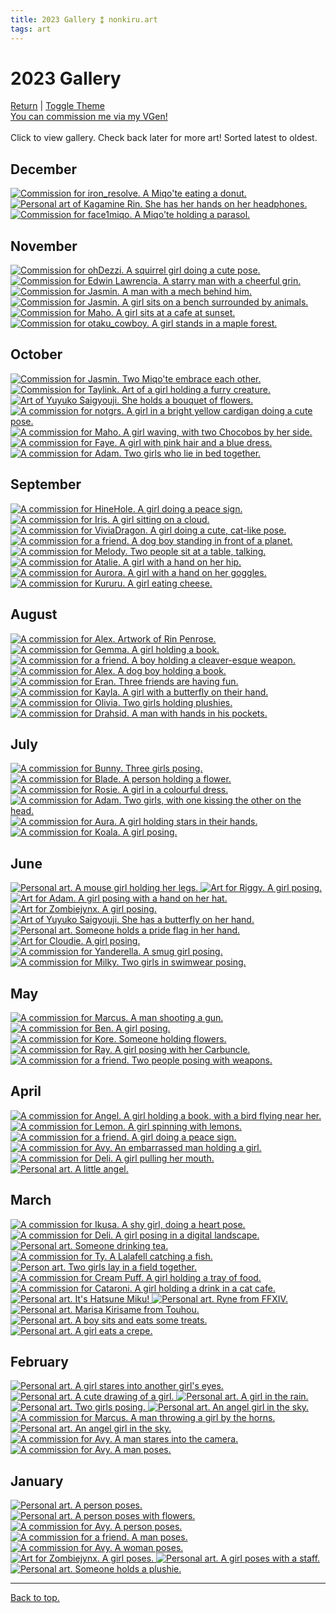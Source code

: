 ```yaml
---
title: 2023 Gallery ⁑ nonkiru.art
tags: art
---
```


<!-- bulk resize 300 height -->
<h1>2023 Gallery</h1>
<a href="/art/">Return</a> | <a href="#" id="theme-toggle" onclick="modeSwitcher()">Toggle Theme</a>
<br><a href="https://vgen.co/nonkiru">You can commission me via my VGen!</a>
<br>
<br>Click to view gallery. Check back later for more art! Sorted latest to oldest.
<div class="gallery">
<h2>December</h2>
<a href="/../assets/artwork/2023/artemis.png" data-fancybox="gallery" data-caption="Commission for iron_resolve. A Miqo'te eating a donut.">
    <img src="/../assets/artwork/2023/low/artemis.png" alt="Commission for iron_resolve. A Miqo'te eating a donut."  loading="lazy" />
</a>

<a href="/../assets/artwork/2023/kagamine_rin.png" data-fancybox="gallery" data-caption="Personal art of Kagamine Rin. She has her hands on her headphones.">
    <img src="/../assets/artwork/2023/low/kagamine_rin.png" alt="Personal art of Kagamine Rin. She has her hands on her headphones."  loading="lazy" />
</a>

<a href="/../assets/artwork/2023/face1miqo.png" data-fancybox="gallery" data-caption="Commission for face1miqo. A Miqo'te holding a parasol.">
    <img src="/../assets/artwork/2023/low/face1miqo.png" alt="Commission for face1miqo. A Miqo'te holding a parasol."  loading="lazy" />
</a>

<h2>November</h2>
<a href="/../assets/artwork/2023/ohdezzi.png" data-fancybox="gallery" data-caption="Commission for ohDezzi. A squirrel girl doing a cute pose.">
    <img src="/../assets/artwork/2023/low/ohdezzi.png" alt="Commission for ohDezzi. A squirrel girl doing a cute pose."  loading="lazy"  loading="lazy" />
</a>

<a href="/../assets/artwork/2023/edwin.png" data-fancybox="gallery" data-caption="Commission for Edwin Lawrencia. A starry man with a cheerful grin.">
    <img src="/../assets/artwork/2023/low/edwin.png" alt="Commission for Edwin Lawrencia. A starry man with a cheerful grin."  loading="lazy" />
</a>

<a href="/../assets/artwork/2023/graham.png" data-fancybox="gallery" data-caption="Commission for Marcus. A man with a mech behind him.">
    <img src="/../assets/artwork/2023/low/graham.png" alt="Commission for Jasmin. A man with a mech behind him."  loading="lazy" />
</a>

<a href="/../assets/artwork/2023/jasmin_2.png" data-fancybox="gallery" data-caption="Commission for Jasmin. A girl sits on a bench surrounded by animals.">
    <img src="/../assets/artwork/2023/low/jasmin_2.png" alt="Commission for Jasmin. A girl sits on a bench surrounded by animals."  loading="lazy" />
</a>

<a href="/../assets/artwork/2023/maho.png" data-fancybox="gallery" data-caption="Commission for Maho. A girl sits at a cafe at sunset.">
    <img src="/../assets/artwork/2023/low/maho.png" alt="Commission for Maho. A girl sits at a cafe at sunset."  loading="lazy" />
</a>

<a href="/../assets/artwork/2023/otaku.png" data-fancybox="gallery" data-caption="Commission for otaku_cowboy. A girl stands in a maple forest.">
    <img src="/../assets/artwork/2023/low/otaku.png" alt="Commission for otaku_cowboy. A girl stands in a maple forest."  loading="lazy" />
</a>

<h2>October</h2>
<a href="/../assets/artwork/2023/jasmin.png" data-fancybox="gallery" data-caption="Commission for Jasmin. Two Miqo'te embrace each other.">
    <img src="/../assets/artwork/2023/low/jasmin.png" alt="Commission for Jasmin. Two Miqo'te embrace each other."  loading="lazy" />
</a>

<a href="/../assets/artwork/2023/taylink.png" data-fancybox="gallery" data-caption="Commission for Taylink. Art of a girl holding a furry creature.">
    <img src="/../assets/artwork/2023/low/taylink.png" alt="Commission for Taylink. Art of a girl holding a furry creature."  loading="lazy" />
</a>

<a href="/../assets/artwork/2023/yuyuko_2.png" data-fancybox="gallery" data-caption="Art of Yuyuko Saigyouji. She holds a bouquet of flowers.">
    <img src="/../assets/artwork/2023/low/yuyuko_2.png" alt="Art of Yuyuko Saigyouji. She holds a bouquet of flowers."  loading="lazy" />
</a>

<a href="/../assets/artwork/2023/notgrs.png" data-fancybox="gallery" data-caption="A commission for notgrs. A girl in a bright yellow cardigan doing a cute pose.">
    <img src="/../assets/artwork/2023/low/notgrs.png" alt="A commission for notgrs. A girl in a bright yellow cardigan doing a cute pose."  loading="lazy" />
</a>

<a href="/../assets/artwork/2023/ramen.png" data-fancybox="gallery" data-caption="A commission for Maho. A girl waving, with two Chocobos by her side.">
    <img src="/../assets/artwork/2023/low/ramen.png" alt="A commission for Maho. A girl waving, with two Chocobos by her side."  loading="lazy" />
</a>

<a href="/../assets/artwork/2023/faye.png" data-fancybox="gallery" data-caption="A commission for Faye. A girl with pink hair and a blue dress.">
    <img src="/../assets/artwork/2023/low/faye.png" alt="A commission for Faye. A girl with pink hair and a blue dress."  loading="lazy" />
</a>

<a href="/../assets/artwork/2023/adam_4.png" data-fancybox="gallery" data-caption="A commission for Adam. Two girls who lie in bed together.">
    <img src="/../assets/artwork/2023/low/adam_4.png" alt="A commission for Adam. Two girls who lie in bed together."  loading="lazy" />
</a>

<h2>September</h2>
<a href="/../assets/artwork/2023/hine.png" data-fancybox="gallery" data-caption="A commission for HineHole. A girl doing a peace sign.">
    <img src="/../assets/artwork/2023/low/hine.png" alt="A commission for HineHole. A girl doing a peace sign."  loading="lazy" />
</a>

<a href="/../assets/artwork/2023/iris.png" data-fancybox="gallery" data-caption="A commission for Iris. A girl sitting on a cloud.">
    <img src="/../assets/artwork/2023/low/iris.png" alt="A commission for Iris. A girl sitting on a cloud."  loading="lazy" />
</a>

<a href="/../assets/artwork/2023/vivia.png" data-fancybox="gallery" data-caption="A commission for ViviaDragon. A girl doing a cute, cat-like pose.">
    <img src="/../assets/artwork/2023/low/vivia.png" alt="A commission for ViviaDragon. A girl doing a cute, cat-like pose."  loading="lazy" />
</a>

<a href="/../assets/artwork/2023/ryuji.png" data-fancybox="gallery" data-caption="A commission for a friend. A dog boy standing in front of a planet.">
    <img src="/../assets/artwork/2023/low/ryuji.png" alt="A commission for a friend. A dog boy standing in front of a planet."  loading="lazy" />
</a>

<a href="/../assets/artwork/2023/melody.png" data-fancybox="gallery" data-caption="A commission for Melody. Two people sit at a table, talking.">
    <img src="/../assets/artwork/2023/low/melody.png" alt="A commission for Melody. Two people sit at a table, talking."  loading="lazy" />
</a>

<a href="/../assets/artwork/2023/atalie.png" data-fancybox="gallery" data-caption="A commission for Atalie. A girl with a hand on her hip.">
    <img src="/../assets/artwork/2023/low/atalie.png" alt="A commission for Atalie. A girl with a hand on her hip."  loading="lazy" />
</a>

<a href="/../assets/artwork/2023/aurora.png" data-fancybox="gallery" data-caption="A commission for Aurora. A girl with a hand on her goggles.">
    <img src="/../assets/artwork/2023/low/aurora.png" alt="A commission for Aurora. A girl with a hand on her goggles."  loading="lazy" />
</a>

<a href="/../assets/artwork/2023/kururu.png" data-fancybox="gallery" data-caption="A commission for Kururu. A girl eating cheese.">
    <img src="/../assets/artwork/2023/low/kururu.png" alt="A commission for Kururu. A girl eating cheese."  loading="lazy" />
</a>

<h2>August</h2>
<a href="/../assets/artwork/2023/rin.png" data-fancybox="gallery" data-caption="A commission for Alex. Artwork of Rin Penrose.">
    <img src="/../assets/artwork/2023/low/rin.png" alt="A commission for Alex. Artwork of Rin Penrose."  loading="lazy" />
</a>

<a href="/../assets/artwork/2023/gemma.png" data-fancybox="gallery" data-caption="A commission for Gemma. A girl holding a book.">
    <img src="/../assets/artwork/2023/low/gemma.png" alt="A commission for Gemma. A girl holding a book."  loading="lazy" />
</a>

<a href="/../assets/artwork/2023/ethan.png" data-fancybox="gallery" data-caption="A commission for a friend. A boy holding a cleaver-esque weapon.">
    <img src="/../assets/artwork/2023/low/ethan.png" alt="A commission for a friend. A boy holding a cleaver-esque weapon."  loading="lazy" />
</a>

<a href="/../assets/artwork/2023/alex.png" data-fancybox="gallery" data-caption="A commission for Alex. A dog boy holding a book.">
    <img src="/../assets/artwork/2023/low/alex.png" alt="A commission for Alex. A dog boy holding a book."  loading="lazy" />
</a>

<a href="/../assets/artwork/2023/eran.png" data-fancybox="gallery" data-caption="A commission for Eran. Three friends are having fun.">
    <img src="/../assets/artwork/2023/low/eran.png" alt="A commission for Eran. Three friends are having fun."  loading="lazy" />
</a>

<a href="/../assets/artwork/2023/kayla.png" data-fancybox="gallery" data-caption="A commission for Kayla. A girl with a butterfly on their hand.">
    <img src="/../assets/artwork/2023/low/kayla.png" alt="A commission for Kayla. A girl with a butterfly on their hand."  loading="lazy" />
</a>

<a href="/../assets/artwork/2023/sanrio.png" data-fancybox="gallery" data-caption="A commission for Olivia. Two girls holding plushies.">
    <img src="/../assets/artwork/2023/low/sanrio.png" alt="A commission for Olivia. Two girls holding plushies."  loading="lazy" />
</a>

<a href="/../assets/artwork/2023/drahsid.png" data-fancybox="gallery" data-caption="A commission for Drahsid. A man with hands in his pockets.">
    <img src="/../assets/artwork/2023/low/drahsid.png" alt="A commission for Drahsid. A man with hands in his pockets."  loading="lazy" />
</a>

<h2>July</h2>
<a href="/../assets/artwork/2023/bunny.png" data-fancybox="gallery" data-caption="A commission for Bunny. Three girls posing.">
    <img src="/../assets/artwork/2023/low/bunny.png" alt="A commission for Bunny. Three girls posing."  loading="lazy" />
</a>

<a href="/../assets/artwork/2023/blade.png" data-fancybox="gallery" data-caption="A commission for Blade. A person holding a flower.">
    <img src="/../assets/artwork/2023/low/blade.png" alt="A commission for Blade. A person holding a flower."  loading="lazy" />
</a>

<a href="/../assets/artwork/2023/rosie.png" data-fancybox="gallery" data-caption="A commission for Rosie. A girl in a colourful dress.">
    <img src="/../assets/artwork/2023/low/rosie.png" alt="A commission for Rosie. A girl in a colourful dress."  loading="lazy" />
</a>

<a href="/../assets/artwork/2023/adam_3.png" data-fancybox="gallery" data-caption="A commission for Adam. Two girls, with one kissing the other on the head.">
    <img src="/../assets/artwork/2023/low/adam_3.png" alt="A commission for Adam. Two girls, with one kissing the other on the head.""  loading="lazy" />
</a>

<a href="/../assets/artwork/2023/aura.png" data-fancybox="gallery" data-caption="A commission for Aura. A girl holding stars in their hands.">
    <img src="/../assets/artwork/2023/low/aura.png" alt="A commission for Aura. A girl holding stars in their hands."  loading="lazy" />
</a>

<a href="/../assets/artwork/2023/koala.png" data-fancybox="gallery" data-caption="A commission for Koala. A girl posing.">
    <img src="/../assets/artwork/2023/low/koala.png" alt="A commission for Koala. A girl posing."  loading="lazy" />
</a>

<h2>June</h2>
<a href="/../assets/artwork/2023/mouse.png" data-fancybox="gallery" data-caption="Personal art. A mouse girl holding her legs.">
    <img src="/../assets/artwork/2023/low/mouse.png" alt="Personal art. A mouse girl holding her legs."  loading="lazy" />
</a>

<a href="/../assets/artwork/2023/riggy.png" data-fancybox="gallery" data-caption="Art for Riggy. A girl posing.">
    <img src="/../assets/artwork/2023/low/riggy.png" alt="Art for Riggy. A girl posing."  loading="lazy" />
</a>

<a href="/../assets/artwork/2023/adam.png" data-fancybox="gallery" data-caption="Art for Adam. A girl posing with a hand on her hat.">
    <img src="/../assets/artwork/2023/low/adam.png" alt="Art for Adam. A girl posing with a hand on her hat."  loading="lazy" />
</a>

<a href="/../assets/artwork/2023/izumi.png" data-fancybox="gallery" data-caption="Art for Zombiejynx. A girl posing.">
    <img src="/../assets/artwork/2023/low/izumi.png" alt="Art for Zombiejynx. A girl posing."  loading="lazy" />
</a>

<a href="/../assets/artwork/2023/yuyuko.png" data-fancybox="gallery" data-caption="Art of Yuyuko Saigyouji. She has a butterfly on her hand.">
    <img src="/../assets/artwork/2023/low/yuyuko.png" alt="Art of Yuyuko Saigyouji. She has a butterfly on her hand."  loading="lazy" />
</a>

<a href="/../assets/artwork/2023/pride.png" data-fancybox="gallery" data-caption="Personal art. Someone holds a pride flag in her hand.">
    <img src="/../assets/artwork/2023/low/pride.png" alt="Personal art. Someone holds a pride flag in her hand."  loading="lazy" />
</a>

<a href="/../assets/artwork/2023/miyoki.png" data-fancybox="gallery" data-caption="Art for Cloudie. A girl posing.">
    <img src="/../assets/artwork/2023/low/miyoki.png" alt="Art for Cloudie. A girl posing."  loading="lazy" />
</a>

<a href="/../assets/artwork/2023/yanderella.png" data-fancybox="gallery" data-caption="A commission for Yanderella. A smug girl posing.">
    <img src="/../assets/artwork/2023/low/yanderella.png" alt="A commission for Yanderella. A smug girl posing."  loading="lazy" />
</a>

<a href="/../assets/artwork/2023/milky.png" data-fancybox="gallery" data-caption="A commission for Milky. Two girls in swimwear posing." >
    <img src="/../assets/artwork/2023/low/milky.png" alt="A commission for Milky. Two girls in swimwear posing."  loading="lazy" />
</a>

<h2>May</h2>
<a href="/../assets/artwork/2023/marcus.png" data-fancybox="gallery" data-caption="A commission for Marcus. A man shooting a gun.">
    <img src="/../assets/artwork/2023/low/marcus.png" alt="A commission for Marcus. A man shooting a gun."  loading="lazy" />
</a>

<a href="/../assets/artwork/2023/ben.png" data-fancybox="gallery" data-caption="A commission for Ben. A girl posing.">
    <img src="/../assets/artwork/2023/low/ben.png" alt="A commission for Ben. A girl posing."  loading="lazy" />
</a>

<a href="/../assets/artwork/2023/kore.png" data-fancybox="gallery" data-caption="A commission for Kore. Someone holding flowers.">
    <img src="/../assets/artwork/2023/low/kore.png" alt="A commission for Kore. Someone holding flowers."  loading="lazy" />
</a>

<a href="/../assets/artwork/2023/ray.png" data-fancybox="gallery" data-caption="A commission for Ray. A girl posing with her Carbuncle.">
    <img src="/../assets/artwork/2023/low/ray.png" alt="A commission for Ray. A girl posing with her Carbuncle."  loading="lazy" />
</a>

<a href="/../assets/artwork/2023/liam.png" data-fancybox="gallery" data-caption="A commission for a friend. Two people posing with weapons.">
    <img src="/../assets/artwork/2023/low/liam.png" alt="A commission for a friend. Two people posing with weapons."  loading="lazy" />
</a>

<h2>April</h2>
<a href="/../assets/artwork/2023/angel.png" data-fancybox="gallery" data-caption="A commission for Angel. A girl holding a book, with a bird flying near her.">
    <img src="/../assets/artwork/2023/low/angel.png" alt="A commission for Angel. A girl holding a book, with a bird flying near her."  loading="lazy" />
</a>

<a href="/../assets/artwork/2023/lemon.png" data-fancybox="gallery" data-caption="A commission for Lemon. A girl spinning with lemons.">
    <img src="/../assets/artwork/2023/low/lemon.png" alt="A commission for Lemon. A girl spinning with lemons."  loading="lazy" />
</a>

<a href="/../assets/artwork/2023/mezuki.png" data-fancybox="gallery" data-caption="A commission for a friend. A girl doing a peace sign.">
    <img src="/../assets/artwork/2023/low/mezuki.png" alt="A commission for a friend. A girl doing a peace sign."  loading="lazy" />
</a>

<a href="/../assets/artwork/2023/avyvoksis.png" data-fancybox="gallery" data-caption="A commission for Avy. An embarrassed man holding a girl.">
    <img src="/../assets/artwork/2023/low/avyvoksis.png" alt="A commission for Avy. An embarrassed man holding a girl."  loading="lazy" />
</a>

<a href="/../assets/artwork/2023/deli.png" data-fancybox="gallery" data-caption="A commission for Deli. A girl pulling her mouth.">
    <img src="/../assets/artwork/2023/low/deli.png" alt="A commission for Deli. A girl pulling her mouth."  loading="lazy" />
</a>

<a href="/../assets/artwork/2023/maron.png" data-fancybox="gallery" data-caption="Personal art. A little angel.">
    <img src="/../assets/artwork/2023/low/maron.png" alt="Personal art. A little angel."  loading="lazy" />
</a>

<h2>March</h2>
<a href="/../assets/artwork/2023/ikusa.png" data-fancybox="gallery" data-caption="A commission for Ikusa. A shy girl, doing a heart pose.">
    <img src="/../assets/artwork/2023/low/ikusa.png" alt="A commission for Ikusa. A shy girl, doing a heart pose."  loading="lazy" />
</a>

<a href="/../assets/artwork/2023/deli_low.png" data-fancybox="gallery" data-caption="A commission for Deli. A girl posing in a digital landscape.">
    <img src="/../assets/artwork/2023/low/deli_low.png" alt="A commission for Deli. A girl posing in a digital landscape."  loading="lazy" />
</a>

<a href="/../assets/artwork/2023/tea.png" data-fancybox="gallery" data-caption="Personal art. Someone drinking tea.">
    <img src="/../assets/artwork/2023/low/tea.png" alt="Personal art. Someone drinking tea."  loading="lazy" />
</a>

<a href="/../assets/artwork/2023/ty.png" data-fancybox="gallery" data-caption="A commission for Ty. A Lalafell catching a fish.">
    <img src="/../assets/artwork/2023/low/ty.png" alt="A commission for Ty. A Lalafell catching a fish."  loading="lazy" />
</a>

<a href="/../assets/artwork/2023/lesbians.png" data-fancybox="gallery" data-caption="Person art. Two girls lay in a field together.">
    <img src="/../assets/artwork/2023/low/lesbians.png" alt="Person art. Two girls lay in a field together."  loading="lazy" />
</a>

<a href="/../assets/artwork/2023/cream_puff.png" data-fancybox="gallery" data-caption="A commission for Cream Puff. A girl holding a tray of food." >
    <img src="/../assets/artwork/2023/low/cream_puff.png" alt="A commission for Cream Puff. A girl holding a tray of food."  loading="lazy" />
</a>

<a href="/../assets/artwork/2023/cataroni.png" data-fancybox="gallery" data-caption="A commission for Cataroni. A girl holding a drink in a cat cafe.">
    <img src="/../assets/artwork/2023/low/cataroni.png" alt="A commission for Cataroni. A girl holding a drink in a cat cafe."  loading="lazy" />
</a>

<a href="/../assets/artwork/2023/digitallightsmiku.png" data-fancybox="gallery" data-caption="Personal art. It's Hatsune Miku!">
    <img src="/../assets/artwork/2023/low/digitallightsmiku.png" alt="Personal art. It's Hatsune Miku!"  loading="lazy" />
</a>

<a href="/../assets/artwork/2023/ryne.png" data-fancybox="gallery" data-caption="Personal art. Ryne from FFXIV.">
    <img src="/../assets/artwork/2023/low/ryne.png" alt="Personal art. Ryne from FFXIV."  loading="lazy" />
</a>

<a href="/../assets/artwork/2023/marisa.png" data-fancybox="gallery" data-caption="Personal art. Marisa Kirisame from Touhou.">
    <img src="/../assets/artwork/2023/low/marisa.png" alt="Personal art. Marisa Kirisame from Touhou."  loading="lazy" />
</a>

<a href="/../assets/artwork/2023/kou.png" data-fancybox="gallery" data-caption="Personal art. A boy sits and eats some treats.">
    <img src="/../assets/artwork/2023/low/kou.png" alt="Personal art. A boy sits and eats some treats."  loading="lazy" />
</a>

<a href="/../assets/artwork/2023/umemi.png" data-fancybox="gallery" data-caption="Personal art. A girl eats a crepe.">
    <img src="/../assets/artwork/2023/low/umemi.png" alt="Personal art. A girl eats a crepe."  loading="lazy" />
</a>

<h2>February</h2>
<a href="/../assets/artwork/2023/intoxicated.png" data-fancybox="gallery" data-caption="Personal art. A girl stares into another girl's eyes.">
    <img src="/../assets/artwork/2023/low/intoxicated.png" alt="Personal art. A girl stares into another girl's eyes."  loading="lazy" />
</a>

<a href="/../assets/artwork/2023/umemi_old.png" data-fancybox="gallery" data-caption="Personal art. A cute drawing of a girl.">
    <img src="/../assets/artwork/2023/low/umemi_old.png" alt="Personal art. A cute drawing of a girl."  loading="lazy" />
</a>

<a href="/../assets/artwork/2023/brolly.png" data-fancybox="gallery" data-caption="Personal art. A girl in the rain.">
    <img src="/../assets/artwork/2023/low/brolly.png" alt="Personal art. A girl in the rain."  loading="lazy" />
</a>

<a href="/../assets/artwork/2023/devil.png" data-fancybox="gallery" data-caption="Personal art. Two girls posing.">
    <img src="/../assets/artwork/2023/low/devil.png" alt="Personal art. Two girls posing."  loading="lazy" />
</a>

<a href="/../assets/artwork/2023/angel_2.png" data-fancybox="gallery" data-caption="Personal art. An angel girl in the sky.">
    <img src="/../assets/artwork/2023/low/angel_2.png" alt="Personal art. An angel girl in the sky."  loading="lazy" />
</a>

<a href="/../assets/artwork/2023/trollface.png" data-fancybox="gallery" data-caption="A commission for Marcus. A man throwing a girl by the horns.">
    <img src="/../assets/artwork/2023/low/trollface.png" alt="A commission for Marcus. A man throwing a girl by the horns."  loading="lazy" />
</a>

<a href="/../assets/artwork/2023/maron_2.png" data-fancybox="gallery" data-caption="Personal art. An angel girl in the sky.">
    <img src="/../assets/artwork/2023/low/maron_2.png" alt="Personal art. An angel girl in the sky."  loading="lazy" />
</a>

<a href="/../assets/artwork/2023/rom.png" data-fancybox="gallery" data-caption="A commission for Avy. A man stares into the camera.">
    <img src="/../assets/artwork/2023/low/rom.png" alt="A commission for Avy. A man stares into the camera."  loading="lazy" />
</a>

<a href="/../assets/artwork/2023/dan.png" data-fancybox="gallery" data-caption="A commission for Avy. A man poses.">
    <img src="/../assets/artwork/2023/low/dan.png" alt="A commission for Avy. A man poses."  loading="lazy" />
</a>

<h2>January</h2>
<a href="/../assets/artwork/2023/jupiter.png" data-fancybox="gallery" data-caption="Personal art. A person poses.">
    <img src="/../assets/artwork/2023/low/jupiter.png" alt="Personal art. A person poses."  loading="lazy" />
</a>

<a href="/../assets/artwork/2023/non.png" data-fancybox="gallery" data-caption="Personal art. A person poses with flowers." >
    <img src="/../assets/artwork/2023/low/non.png" alt="Personal art. A person poses with flowers."  loading="lazy" />
</a>

<a href="/../assets/artwork/2023/myu.png" data-fancybox="gallery" data-caption="A commission for Avy. A person poses.">
    <img src="/../assets/artwork/2023/low/myu.png" alt="A commission for Avy. A person poses."  loading="lazy" />
</a>

<a href="/../assets/artwork/2023/naruto.png" data-fancybox="gallery" data-caption="A commission for a friend. A man poses.">
    <img src="/../assets/artwork/2023/low/naruto.png" alt="A commission for a friend. A man poses."  loading="lazy" />
</a>

<a href="/../assets/artwork/2023/poshushu.png" data-fancybox="gallery" data-caption="A commission for Avy. A woman poses.">
    <img src="/../assets/artwork/2023/low/poshushu.png" alt="A commission for Avy. A woman poses."  loading="lazy" />
</a>

<a href="/../assets/artwork/2023/jynx.png" data-fancybox="gallery" data-caption="Art for Zombiejynx. A girl poses.">
    <img src="/../assets/artwork/2023/low/jynx.png" alt="Art for Zombiejynx. A girl poses."  loading="lazy" />
</a>

<a href="/../assets/artwork/2023/emmadreamdreamer.png" data-fancybox="gallery" data-caption="Personal art. A girl poses with a staff.">
    <img src="/../assets/artwork/2023/low/emmadreamdreamer.png" alt="Personal art. A girl poses with a staff."  loading="lazy" />
</a>

<a href="/../assets/artwork/2023/sillynon.png" data-fancybox="gallery" data-caption="Personal art. Someone holds a plushie.">
    <img src="/../assets/artwork/2023/low/sillynon.png" alt="Personal art. Someone holds a plushie."  loading="lazy" />
</a>
</div>

<hr>
<a href="#">Back to top.</a>